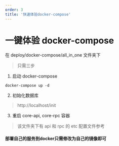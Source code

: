 ```yaml
---
order: 3
title: '快速体验docker-compose'
---
```



# 一键体验 docker-compose

在 deploy/docker-compose/all_in_one 文件夹下

> 只需三步

1. 启动 docker-compose

```shell
docker-compose up -d
```

2. 初始化数据库

> http://localhost/init

3. 重启 core-api, core-rpc 容器

> 该文件夹下有 api 和 rpc 的 etc 配置文件参考

#### 部署自己的服务到docker只需修改为自己的镜像即可

